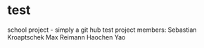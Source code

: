 # test
school project - simply a git hub test
project members:
Sebastian Kroaptschek
Max Reimann
Haochen Yao

